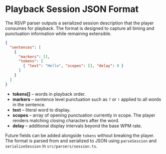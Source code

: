 # Playback Session JSON Format

The RSVP parser outputs a serialized session description that the player consumes for playback.
The format is designed to capture all timing and punctuation information while remaining extensible.

```json
{
  "sentences": [
    {
      "markers": [],
      "tokens": [
        { "text": "Hello", "scopes": [], "delay": 0 }
      ]
    }
  ]
}
```

- **tokens[]** – words in playback order.
- **markers** – sentence level punctuation such as `?` or `!` applied to all words in the sentence.
- **text** – literal word to display.
- **scopes** – array of opening punctuation currently in scope. The player renders matching closing characters after the word.
- **delay** – additional display intervals beyond the base WPM rate.

Future fields can be added alongside `tokens` without breaking the player. The
format is parsed from and serialized to JSON using `parseSession` and
`serializeSession` in `src/parsers/session.ts`.
